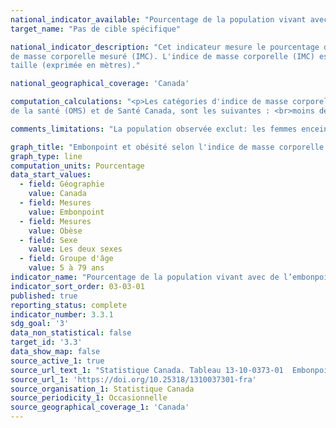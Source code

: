 ```yaml
---
national_indicator_available: "Pourcentage de la population vivant avec de l’embonpoint ou de l’obésité"
target_name: "Pas de cible spécifique"

national_indicator_description: "Cet indicateur mesure le pourcentage de la population vivant avec de l’embonpoint ou de l’obésité selon l'indice 
de masse corporelle mesuré (IMC). L'indice de masse corporelle (IMC) est calculée en divisant le poids du répondant (exprimé en kilogramme) par le carré de la 
taille (exprimée en mètres)."

national_geographical_coverage: 'Canada' 

computation_calculations: "<p>Les catégories d'indice de masse corporelle de la population de 18 ans et plus, fondées sur les lignes directrices de l'Organisation mondiale 
de la santé (OMS) et de Santé Canada, sont les suivantes : <br>moins de 18,50 (poids insuffisant); <br>18,50 à 24,99 (poids normal); <br>25,00 à 29,99 (embonpoint); <br>30,00 à 34,99 (obésité, classe I); <br>35,00 à 39,99 (obésité, classe II); <br>40,00 ou plus (obésité, classe III). <br>Les jeunes de 12 à 17 ans sont classés comme étant « gravement obèse », « obèse » ou en « excès de poids » d'après les seuils selon l'âge et le sexe définis par l'OMS.</p>"

comments_limitations: "La population observée exclut: les femmes enceintes ainsi que les personnes vivant dans les trois territoires, les personnes vivant dans les réserves et autres peuplements autochtones des provinces, les membres à temps plein des Forces canadiennes, la population vivant en établissement et les habitants de certaines régions éloignées. En tout, ces exclusions représentent approximativement 4 % de la population cible."

graph_title: "Embonpoint et obésité selon l'indice de masse corporelle mesuré"
graph_type: line
computation_units: Pourcentage
data_start_values:
  - field: Géographie
    value: Canada
  - field: Mesures
    value: Embonpoint
  - field: Mesures
    value: Obèse
  - field: Sexe
    value: Les deux sexes
  - field: Groupe d'âge
    value: 5 à 79 ans
indicator_name: "Pourcentage de la population vivant avec de l’embonpoint ou de l’obésité"
indicator_sort_order: 03-03-01
published: true
reporting_status: complete
indicator_number: 3.3.1
sdg_goal: '3'
data_non_statistical: false
target_id: '3.3'
data_show_map: false
source_active_1: true
source_url_text_1: "Statistique Canada. Tableau 13-10-0373-01  Embonpoint et obésité selon l'indice de masse corporelle mesuré, selon le groupe d'âge et le sexe"
source_url_1: 'https://doi.org/10.25318/1310037301-fra'
source_organisation_1: Statistique Canada
source_periodicity_1: Occasionnelle
source_geographical_coverage_1: 'Canada'
---
```


